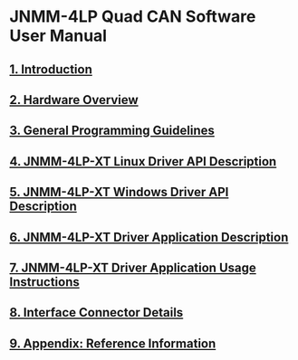 # JNMM-4LP Quad CAN Software User Manual

## [1. Introduction](1.-introduction.md)

## [2. Hardware Overview](2.-hardware-overview/)

## [3. General Programming Guidelines](3.-general-programming-guidelines/)

## [4. JNMM-4LP-XT Linux Driver API Description](4.-jnmm-4lp-xt-linux-driver-api-description/)

## [5. JNMM-4LP-XT Windows Driver API Description](5.-jnmm-4lp-xt-windows-driver-api-description/)

## [6. JNMM-4LP-XT Driver Application Description](6.-jnmm-4lp-xt-driver-application-description/)

## [7. JNMM-4LP-XT Driver Application Usage Instructions](7.-jnmm-4lp-xt-driver-application-usage-instructions/)

## [8. Interface Connector Details](8.-interface-connector-details/)

## [9. Appendix: Reference Information](9.-appendix-reference-information.md) 


